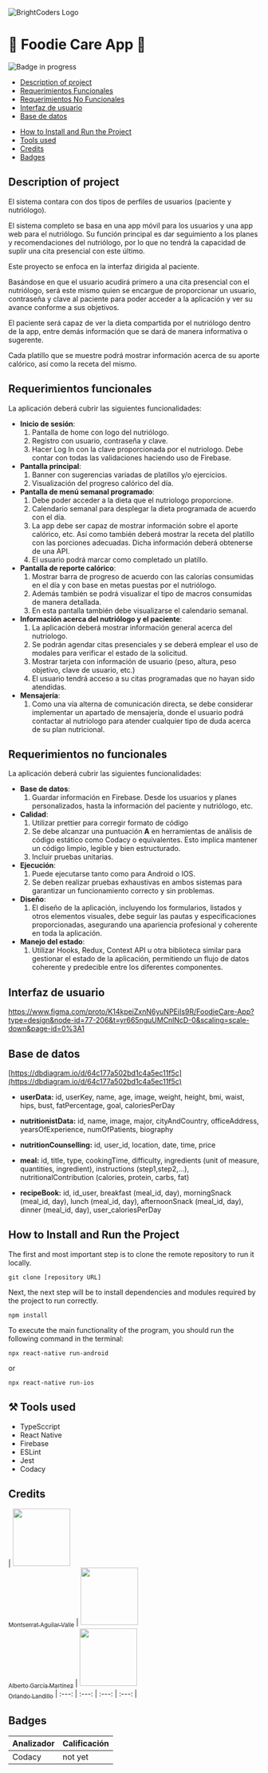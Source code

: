 
![BrightCoders Logo](img/logo.png)

# 🍎 Foodie Care App 🍎

![Badge in progress](https://img.shields.io/badge/STATUS-IN%20PROGRESS-green)

* [Description of project](#descripción)
* [Requerimientos Funcionales](#requerimientos-funcionales)
* [Requerimientos No Funcionales](#requerimientos-no-funcionales)
* [Interfaz de usuario](#interfaz-de-usuario)
* [Base de datos](#base-de-datos)
- [How to Install and Run the Project](#How-to-Install-and-Run-the-Project.)
- [Tools used](#Tools-used)
- [Credits](#Credits)
- [Badges](#Badges)

## Description of project
El sistema contara con dos tipos de perfiles de usuarios (paciente y nutriólogo).

El sistema completo se basa en una app móvil para los usuarios y una app web para el nutriólogo. Su función principal es dar seguimiento a los planes y recomendaciones del nutriólogo, por lo que no tendrá la capacidad de suplir una cita presencial con este último.

Este proyecto se enfoca en la interfaz dirigida al paciente.

Basándose en que el usuario acudirá primero a una cita presencial con el nutriólogo, será este mismo quien se encargue de proporcionar un usuario, contraseña y clave al paciente para poder acceder a la aplicación y ver su avance conforme a sus objetivos.

El paciente será capaz de ver la dieta compartida por el nutriólogo dentro de la app, entre demás información que se dará de manera informativa o sugerente.

Cada platillo que se muestre podrá mostrar información acerca de su aporte calórico, así como la receta del mismo.

## Requerimientos funcionales
La aplicación deberá cubrir las siguientes funcionalidades:
- **Inicio de sesión**:
	1. Pantalla de home con logo del nutriólogo.
	2. Registro con usuario, contraseña y clave.
	3. Hacer Log In con la clave proporcionada por el nutriologo. Debe contar con todas las validaciones haciendo uso de Firebase.
- **Pantalla principal**:
	1. Banner con sugerencias variadas de platillos y/o ejercicios.
	2. Visualización del progreso calórico del día.
- **Pantalla de menú semanal programado**:
	1. Debe poder acceder a la dieta que el nutriologo proporcione.
	2. Calendario semanal para desplegar la dieta programada de acuerdo con el día.
	3. La app debe ser capaz de mostrar información sobre el aporte calórico, etc. Así como también deberá mostrar la receta del platillo con las porciones adecuadas. Dicha información deberá obtenerse de una API.
	4. El usuario podrá marcar como completado un platillo.
- **Pantalla de reporte calórico**:
	1. Mostrar barra de progreso de acuerdo con las calorías consumidas en el día y con base en metas puestas por el nutriólogo.
	2. Además también se podrá visualizar el tipo de macros consumidas de manera detallada.
	3. En esta pantalla también debe visualizarse el calendario semanal.
- **Información acerca del nutriólogo y el paciente**:
	1. La aplicación deberá mostrar información general acerca del nutriologo.
	2. Se podrán agendar citas presenciales y se deberá emplear el uso de modales para verificar el estado de la solicitud.
	3. Mostrar tarjeta con información de usuario (peso, altura, peso objetivo, clave de usuario, etc.)
	4. El usuario tendrá acceso a su citas programadas que no hayan sido atendidas.
- **Mensajería**:
	1. Como una vía alterna de comunicación directa, se debe considerar implementar un apartado de mensajería, donde el usuario podrá contactar al nutriologo para atender cualquier tipo de duda acerca de su plan nutricional.

## Requerimientos no funcionales
La aplicación deberá cubrir las siguientes funcionalidades:
- **Base de datos**:
	1. Guardar información en Firebase. Desde los usuarios y planes personalizados, hasta la información del paciente y nutriólogo, etc.
- **Calidad**:
	1. Utilizar prettier para corregir formato de código
	2. Se debe alcanzar una puntuación **A** en herramientas de análisis de código estático como Codacy o equivalentes. Esto implica mantener un código limpio, legible y bien estructurado.
	3. Incluir pruebas unitarias.
- **Ejecución**:
	1. Puede ejecutarse tanto como para Android o IOS.
	2. Se deben realizar pruebas exhaustivas en ambos sistemas para garantizar un funcionamiento correcto y sin problemas.
- **Diseño**:
	1. El diseño de la aplicación, incluyendo los formularios, listados y otros elementos visuales, debe seguir las pautas y especificaciones proporcionadas, asegurando una apariencia profesional y coherente en toda la aplicación.
- **Manejo del estado**:
	1. Utilizar Hooks, Redux, Context API u otra biblioteca similar para gestionar el estado de la aplicación, permitiendo un flujo de datos coherente y predecible entre los diferentes componentes.

## Interfaz de usuario
﻿https://www.figma.com/proto/K14kpeiZxnN6yuNPEiIs9R/FoodieCare-App?type=design&node-id=77-206&t=yr665nguUMCnlNcD-0&scaling=scale-down&page-id=0%3A1 
## Base de datos
[https://dbdiagram.io/d/64c177a502bd1c4a5ec11f5c](https://dbdiagram.io/d/64c177a502bd1c4a5ec11f5c) 
-   **userData:** id, userKey, name, age, image, weight, height, bmi, waist, hips, bust, fatPercentage, goal, caloriesPerDay
    
-   **nutritionistData:** id, name, image, major, cityAndCountry, officeAddress, yearsOfExperience, numOfPatients, biography
    
-   **nutritionCounselling:** id, user_id, location, date, time, price
    
-   **meal:** id, title, type, cookingTime, difficulty, ingredients (unit of measure, quantities, ingredient), instructions (step1,step2,...), nutritionalContribution (calories, protein, carbs, fat)
    
-   **recipeBook:** id, id_user, breakfast (meal_id, day), morningSnack (meal_id, day), lunch (meal_id, day), afternoonSnack (meal_id, day), dinner (meal_id, day), user_caloriesPerDay

## How to Install and Run the Project

The first and most important step is to clone the remote repository to run it locally.

```
git clone [repository URL]
```

Next, the next step will be to install dependencies and modules required by the project to run correctly.

```
npm install
```
To execute the main functionality of the program, you should run the following command in the terminal:

```
npx react-native run-android
```

or 

```
npx react-native run-ios
```

## ⚒️ Tools used
- TypeSccript
- React Native
- Firebase
- ESLint 
- Jest 
- Codacy

## Credits

| [<img src="https://avatars.githubusercontent.com/u/116055107?v=4" width=115><br><sub>Montserrat Aguilar Valle</sub>](https://github.com/montsegv-2) | [<img src="https://avatars.githubusercontent.com/u/47892591?v=4" width=115><br><sub>Alberto García Martínez</sub>](https://github.com/AlbertoG22) | [<img src="https://avatars.githubusercontent.com/u/44180680?v=4" width=115><br><sub>Orlando Landillo</sub>](https://github.com/landillo)
| :---: | :---: | :---: | :---: |

## Badges

| Analizador | Calificación|
| ----- | ---- |
| Codacy | not yet |

